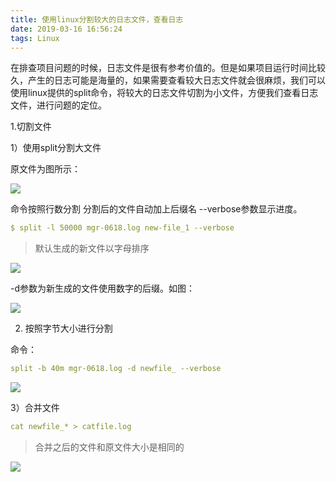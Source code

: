 ```yaml
---
title: 使用linux分割较大的日志文件，查看日志
date: 2019-03-16 16:56:24
tags: Linux
---
```

<meta name="referrer" content="no-referrer" />

在排查项目问题的时候，日志文件是很有参考价值的。但是如果项目运行时间比较久，产生的日志可能是海量的，如果需要查看较大日志文件就会很麻烦，我们可以使用linux提供的split命令，将较大的日志文件切割为小文件，方便我们查看日志文件，进行问题的定位。

1.切割文件

1）使用split分割大文件

原文件为图所示：

![](https://img2018.cnblogs.com/blog/1711705/201906/1711705-20190618105042438-1965025443.png)

命令按照行数分割 分割后的文件自动加上后缀名 --verbose参数显示进度。

```yaml
$ split -l 50000 mgr-0618.log new-file_1 --verbose
```

> 默认生成的新文件以字母排序

![](https://img2018.cnblogs.com/blog/1711705/201906/1711705-20190618105111191-1198569264.png)

-d参数为新生成的文件使用数字的后缀。如图：

![](https://img2018.cnblogs.com/blog/1711705/201906/1711705-20190618105155403-1485540807.png)

2) 按照字节大小进行分割

命令：

```yaml
split -b 40m mgr-0618.log -d newfile_ --verbose
```

![](https://img2018.cnblogs.com/blog/1711705/201906/1711705-20190618105210384-1722838460.png)


3）合并文件
```yaml
cat newfile_* > catfile.log
```

>合并之后的文件和原文件大小是相同的

![](https://img2018.cnblogs.com/blog/1711705/201906/1711705-20190618105229350-1395336532.png)

